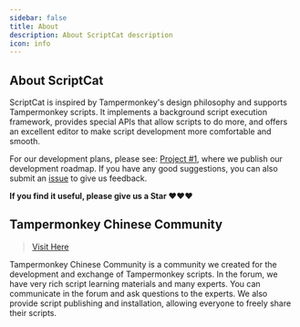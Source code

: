 ```yaml
---
sidebar: false
title: About
description: About ScriptCat description
icon: info
---
```


## About ScriptCat

ScriptCat is inspired by Tampermonkey's design philosophy and supports Tampermonkey scripts. It implements a background script execution framework, provides special APIs that allow scripts to do more, and offers an excellent editor to make script development more comfortable and smooth.

For our development plans, please see: [Project #1](https://github.com/scriptscat/scriptcat/projects/1), where we publish our development roadmap. If you have any good suggestions, you can also submit an [issue](https://github.com/scriptscat/scriptcat/issues) to give us feedback.

**If you find it useful, please give us a Star ❤❤❤**

## Tampermonkey Chinese Community
> [Visit Here](https://bbs.tampermonkey.net.cn/)

Tampermonkey Chinese Community is a community we created for the development and exchange of Tampermonkey scripts. In the forum, we have very rich script learning materials and many experts. You can communicate in the forum and ask questions to the experts. We also provide script publishing and installation, allowing everyone to freely share their scripts.

